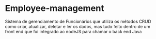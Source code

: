 # Employee-management
Sistema de gerenciamento de Funcionários que utiliza os métodos CRUD como criar, atualizar, deletar e ler os dados, mas tudo feito dentro de um front end que foi integrado ao nodeJS para chamar o back end Java
